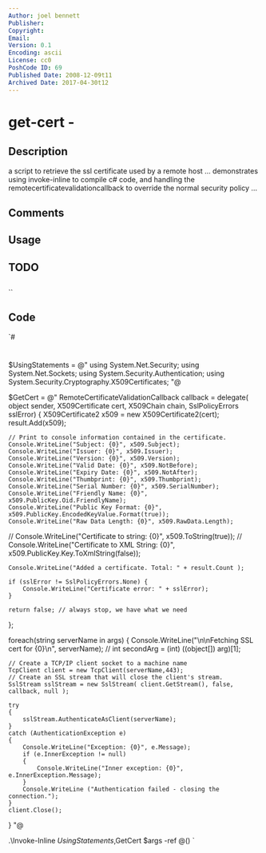 ```yaml
---
Author: joel bennett
Publisher: 
Copyright: 
Email: 
Version: 0.1
Encoding: ascii
License: cc0
PoshCode ID: 69
Published Date: 2008-12-09t11
Archived Date: 2017-04-30t12
---
```


# get-cert - 

## Description

a script to retrieve the ssl certificate used by a remote host … demonstrates using invoke-inline to compile c# code, and handling the remotecertificatevalidationcallback to override the normal security policy …

## Comments



## Usage



## TODO



## 

``

## Code

`#
 #
 $UsingStatements = @"
 using System.Net.Security;
 using System.Net.Sockets;
 using System.Security.Authentication;
 using System.Security.Cryptography.X509Certificates;
 "@
 
 $GetCert = @"
 RemoteCertificateValidationCallback callback = delegate(
 	object sender, 
 	X509Certificate cert,
 	X509Chain chain, 
 	SslPolicyErrors sslError)
 {
 	X509Certificate2 x509 = new X509Certificate2(cert);
 	result.Add(x509);
 
 	// Print to console information contained in the certificate.
 	Console.WriteLine("Subject: {0}", x509.Subject);
 	Console.WriteLine("Issuer: {0}", x509.Issuer);
 	Console.WriteLine("Version: {0}", x509.Version);
 	Console.WriteLine("Valid Date: {0}", x509.NotBefore);
 	Console.WriteLine("Expiry Date: {0}", x509.NotAfter);
 	Console.WriteLine("Thumbprint: {0}", x509.Thumbprint);
 	Console.WriteLine("Serial Number: {0}", x509.SerialNumber);
 	Console.WriteLine("Friendly Name: {0}", x509.PublicKey.Oid.FriendlyName);
 	Console.WriteLine("Public Key Format: {0}", x509.PublicKey.EncodedKeyValue.Format(true));
 	Console.WriteLine("Raw Data Length: {0}", x509.RawData.Length);
 //	Console.WriteLine("Certificate to string: {0}", x509.ToString(true));
 //	Console.WriteLine("Certificate to XML String: {0}", x509.PublicKey.Key.ToXmlString(false));
 
 	Console.WriteLine("Added a certificate. Total: " + result.Count );
 	
 	if (sslError != SslPolicyErrors.None) {
 		Console.WriteLine("Certificate error: " + sslError);
 	}
 		
 	return false; // always stop, we have what we need
 };
 
 foreach(string serverName in args) { 
 	Console.WriteLine("\n\nFetching SSL cert for {0}\n", serverName);
 	// int secondArg = (int) ((object[]) arg)[1]; 
 
 
 	// Create a TCP/IP client socket to a machine name
 	TcpClient client = new TcpClient(serverName,443);
 	// Create an SSL stream that will close the client's stream.
 	SslStream sslStream = new SslStream( client.GetStream(), false, callback, null );
 	
 	try 
 	{
 		sslStream.AuthenticateAsClient(serverName);
 	} 
 	catch (AuthenticationException e)
 	{
 		Console.WriteLine("Exception: {0}", e.Message);
 		if (e.InnerException != null)
 		{
 			Console.WriteLine("Inner exception: {0}", e.InnerException.Message);
 		}
 		Console.WriteLine ("Authentication failed - closing the connection.");
 	}
 	client.Close();
 }
 "@
 
 .\Invoke-Inline $UsingStatements,$GetCert $args -ref @()
`

